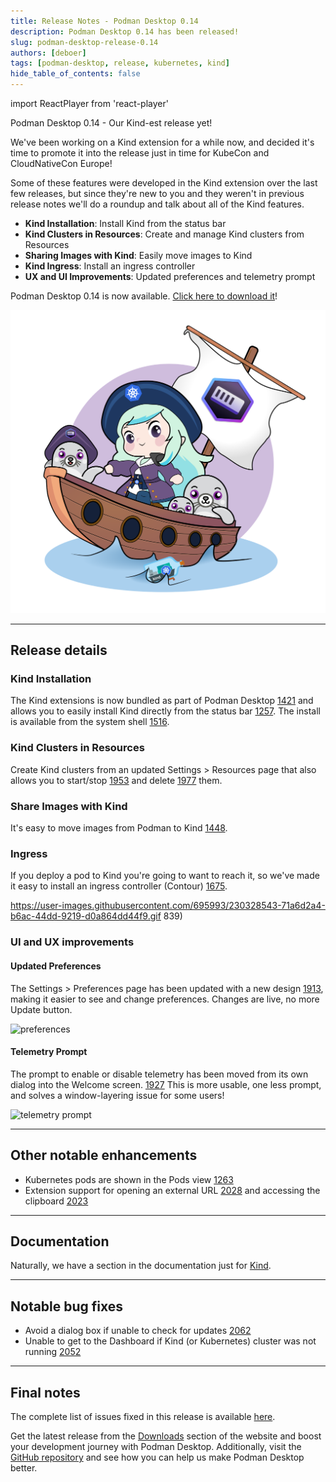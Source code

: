 ```yaml
---
title: Release Notes - Podman Desktop 0.14
description: Podman Desktop 0.14 has been released! 
slug: podman-desktop-release-0.14
authors: [deboer]
tags: [podman-desktop, release, kubernetes, kind]
hide_table_of_contents: false
---
```


import ReactPlayer from 'react-player'

Podman Desktop 0.14 - Our Kind-est release yet!

We've been working on a Kind extension for a while now, and decided it's time to promote it
into the release just in time for KubeCon and CloudNativeCon Europe!

Some of these features were developed in the Kind extension over the last few releases,
but since they're new to you and they weren't in previous release notes we'll do a
roundup and talk about all of the Kind features.

<!--Main Features-->

- **Kind Installation**: Install Kind from the status bar
- **Kind Clusters in Resources**: Create and manage Kind clusters from Resources
- **Sharing Images with Kind**: Easily move images to Kind
- **Kind Ingress**: Install an ingress controller
- **UX and UI Improvements**: Updated preferences and telemetry prompt

Podman Desktop 0.14 is now available. [Click here to download it](/downloads)!

![Podman-desktop-0-14-hero](img/podman-desktop-release-0.14/podman-desktop-release-0.14.png)

<!--truncate-->
_________________

## Release details

### Kind Installation

The Kind extensions is now bundled as part of Podman Desktop [1421](https://github.com/containers/podman-desktop/issues/1421)
and allows you to easily install Kind directly from the status bar [1257](https://github.com/containers/podman-desktop/issues/1257).
The install is available from the system shell [1516](https://github.com/containers/podman-desktop/issues/1516).

### Kind Clusters in Resources

Create Kind clusters from an updated Settings > Resources page that also allows you to start/stop [1953](https://github.com/containers/podman-desktop/issues/1953) and delete [1977](https://github.com/containers/podman-desktop/issues/1977) them.

### Share Images with Kind

It's easy to move images from Podman to Kind [1448](https://github.com/containers/podman-desktop/issues/1448).

### Ingress

If you deploy a pod to Kind you're going to want to reach it, so we've made it easy to install an ingress
controller (Contour) [1675](https://github.com/containers/podman-desktop/issues/1675).

https://user-images.githubusercontent.com/695993/230328543-71a6d2a4-b6ac-44dd-9219-d0a864dd44f9.gif
839)

### UI and UX improvements

#### Updated Preferences

The Settings > Preferences page has been updated with a new design [1913](https://github.com/containers/podman-desktop/pull/1913),
making it easier to see and change preferences. Changes are live, no more Update button.

![preferences](https://user-images.githubusercontent.com/49404737/229498507-e754b55c-dcbd-486d-9ee3-a1fe3bed7271.gif)

#### Telemetry Prompt

The prompt to enable or disable telemetry has been moved from its own dialog into the Welcome screen.
[1927](https://github.com/containers/podman-desktop/pull/1927)
This is more usable, one less prompt, and solves a window-layering issue for some users!

![telemetry prompt](https://user-images.githubusercontent.com/19958075/229577331-365a9a01-0426-4482-a95d-f5dfe39af90a.png)
_________________

## Other notable enhancements

- Kubernetes pods are shown in the Pods view [1263](https://github.com/containers/podman-desktop/issues/1263)
- Extension support for opening an external URL [2028](https://github.com/containers/podman-desktop/pull/2028) and
  accessing the clipboard [2023](https://github.com/containers/podman-desktop/pull/2023)
_________________

## Documentation

Naturally, we have a section in the documentation just for [Kind](https://podman-desktop.io/docs/kubernetes/kind).

_________________

## Notable bug fixes

- Avoid a dialog box if unable to check for updates [2062](https://github.com/containers/podman-desktop/pull/2062)
- Unable to get to the Dashboard if Kind (or Kubernetes) cluster was not running [2052](https://github.com/containers/podman-desktop/issues/2052)


_________________


## Final notes

The complete list of issues fixed in this release is available [here](https://github.com/containers/podman-desktop/issues?q=is%3Aclosed+milestone%3A0.14.0).

Get the latest release from the [Downloads](/downloads) section of the website and boost your development journey with Podman Desktop. Additionally, visit the [GitHub repository](https://github.com/containers/podman-desktop) and see how you can help us make Podman Desktop better.